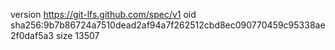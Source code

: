 version https://git-lfs.github.com/spec/v1
oid sha256:9b7b86724a7510dead2af94a7f262512cbd8ec090770459c95338ae2f0daf5a3
size 13507
